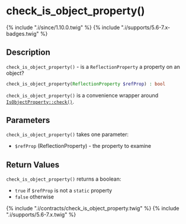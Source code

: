 # check_is_object_property()

{% include ".i/since/1.10.0.twig" %}
{% include ".i/supports/5.6-7.x-badges.twig" %}

## Description

`check_is_object_property()` - is a `ReflectionProperty` a property on an object?

```php
check_is_object_property(ReflectionProperty $refProp) : bool
```

`check_is_object_property()` is a convenience wrapper around [`IsObjectProperty::check()`](IsObjectProperty.check.html).

## Parameters

`check_is_object_property()` takes one parameter:

* `$refProp` (ReflectionProperty) - the property to examine

## Return Values

`check_is_object_property()` returns a boolean:

* `true` if `$refProp` is not a `static` property
* `false` otherwise

{% include ".i/contracts/check_is_object_property.twig" %}
{% include ".i/supports/5.6-7.x.twig" %}
